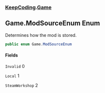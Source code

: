 ### [KeepCoding](KeepCoding.md 'KeepCoding').[Game](KeepCoding_Game.md 'KeepCoding.Game')
## Game.ModSourceEnum Enum
Determines how the mod is stored.  
```csharp
public enum Game.ModSourceEnum

```
#### Fields
<a name='KeepCoding_Game_ModSourceEnum_Invalid'></a>
`Invalid` 0  
  
<a name='KeepCoding_Game_ModSourceEnum_Local'></a>
`Local` 1  
  
<a name='KeepCoding_Game_ModSourceEnum_SteamWorkshop'></a>
`SteamWorkshop` 2  
  
